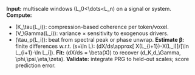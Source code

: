 **Input:** multiscale windows (L_0<\dots<L_n) on a signal or system.
**Compute:**

* (K_\tau(L_i)): compression-based coherence per token/voxel.
* (V_\Gamma(L_i)): variance × sensitivity to exogenous drivers.
* (\tau_p(L_i)): beat from spectral peak or phase unwrap.
  **Estimate β:** finite differences w.r.t. (s=\ln L): (dX/ds\approx[ X(L_{i+1})-X(L_i)]/[\ln L_{i+1}-\ln L_i]).
  **Fit:** (dX/ds = \beta(X)) to recover (d_K,d_\Gamma, \phi,\psi,\eta,\zeta).
  **Validate:** integrate PRG to held-out scales; score prediction error.